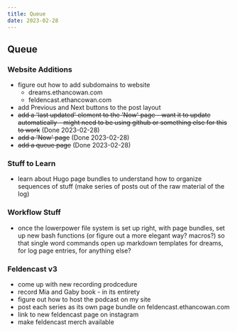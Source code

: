 ```yaml
---
title: Queue
date: 2023-02-28
---
```

## Queue

### Website Additions
- figure out how to add subdomains to website
    - dreams.ethancowan.com
    - feldencast.ethancowan.com
- add Previous and Next buttons to the post layout
- ~~add a 'last updated' element to the 'Now' page - want it to update automatically - might need to be using github or something else for this to work~~ (Done 2023-02-28)
- ~~add a 'Now' page~~ (Done 2023-02-28)
- ~~add a queue page~~ (Done 2023-02-28)

### Stuff to Learn
- learn about Hugo page bundles to understand how to organize sequences of stuff (make series of posts out of the raw material of the log)

### Workflow Stuff
- once the lowerpower file system is set up right, with page bundles, set up new bash functions (or figure out a more elegant way? macros?) so that single word commands open up markdown templates for dreams, for log page entries, for anything else?

### Feldencast v3
- come up with new recording prodcedure
- record Mia and Gaby book - in its entirety
- figure out how to host the podcast on my site
- post each series as its own page bundle on feldencast.ethancowan.com
- link to new feldencast page on instagram
- make feldencast merch available
